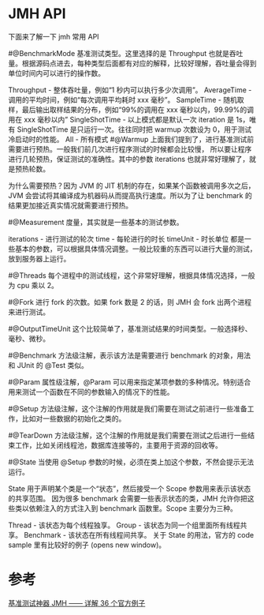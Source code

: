 # JMH API
下面来了解一下 jmh 常用 API

#@BenchmarkMode
基准测试类型。这里选择的是 Throughput 也就是吞吐量。根据源码点进去，每种类型后面都有对应的解释，比较好理解，吞吐量会得到单位时间内可以进行的操作数。

Throughput - 整体吞吐量，例如“1 秒内可以执行多少次调用”。
AverageTime - 调用的平均时间，例如“每次调用平均耗时 xxx 毫秒”。
SampleTime - 随机取样，最后输出取样结果的分布，例如“99%的调用在 xxx 毫秒以内，99.99%的调用在 xxx 毫秒以内”
SingleShotTime - 以上模式都是默认一次 iteration 是 1s，唯有 SingleShotTime 是只运行一次。往往同时把 warmup 次数设为 0，用于测试冷启动时的性能。
All - 所有模式
#@Warmup
上面我们提到了，进行基准测试前需要进行预热。一般我们前几次进行程序测试的时候都会比较慢， 所以要让程序进行几轮预热，保证测试的准确性。其中的参数 iterations 也就非常好理解了，就是预热轮数。

为什么需要预热？因为 JVM 的 JIT 机制的存在，如果某个函数被调用多次之后，JVM 会尝试将其编译成为机器码从而提高执行速度。所以为了让 benchmark 的结果更加接近真实情况就需要进行预热。

#@Measurement
度量，其实就是一些基本的测试参数。

iterations - 进行测试的轮次
time - 每轮进行的时长
timeUnit - 时长单位
都是一些基本的参数，可以根据具体情况调整。一般比较重的东西可以进行大量的测试，放到服务器上运行。

#@Threads
每个进程中的测试线程，这个非常好理解，根据具体情况选择，一般为 cpu 乘以 2。

#@Fork
进行 fork 的次数。如果 fork 数是 2 的话，则 JMH 会 fork 出两个进程来进行测试。

#@OutputTimeUnit
这个比较简单了，基准测试结果的时间类型。一般选择秒、毫秒、微秒。

#@Benchmark
方法级注解，表示该方法是需要进行 benchmark 的对象，用法和 JUnit 的 @Test 类似。

#@Param
属性级注解，@Param 可以用来指定某项参数的多种情况。特别适合用来测试一个函数在不同的参数输入的情况下的性能。

#@Setup
方法级注解，这个注解的作用就是我们需要在测试之前进行一些准备工作，比如对一些数据的初始化之类的。

#@TearDown
方法级注解，这个注解的作用就是我们需要在测试之后进行一些结束工作，比如关闭线程池，数据库连接等的，主要用于资源的回收等。

#@State
当使用 @Setup 参数的时候，必须在类上加这个参数，不然会提示无法运行。

State 用于声明某个类是一个“状态”，然后接受一个 Scope 参数用来表示该状态的共享范围。 因为很多 benchmark 会需要一些表示状态的类，JMH 允许你把这些类以依赖注入的方式注入到 benchmark 函数里。Scope 主要分为三种。

Thread - 该状态为每个线程独享。
Group - 该状态为同一个组里面所有线程共享。
Benchmark - 该状态在所有线程间共享。
关于 State 的用法，官方的 code sample 里有比较好的例子 (opens new window)。

#

# 参考
[基准测试神器 JMH —— 详解 36 个官方例子](https://xie.infoq.cn/article/9d8c81113a978540cc5793139)  